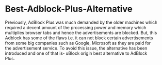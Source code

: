 # Best-Adblock-Plus-Alternative
Previously, AdBlock Plus was much demanded by the older machines which required a decent amount of the processing power and memory which multiplies browser tabs and hence the advertisements are blocked. But, this Adblock has some of the flaws i.e. it can not block certain advertisements from some big companies such as Google, Microsoft as they are paid for the advertisement service. To avoid this issue, the alternative has been introduced and one of that is- uBlock origin best alternative to AdBlock Plus.
